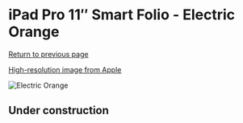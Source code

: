 # iPad Pro 11″ Smart Folio - Electric Orange

[Return to previous page](/ipad_pro4)

[High-resolution image from Apple](https://store.storeimages.cdn-apple.com/8756/as-images.apple.com/is/MJMF3?wid=4500&hei=4500&fmt=png)

<div style="width: 500px"><img src="/everyphone/MJMF3.png" alt="Electric Orange"></div>

## Under construction
